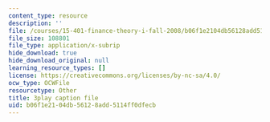 ```yaml
---
content_type: resource
description: ''
file: /courses/15-401-finance-theory-i-fall-2008/b06f1e2104db56128add5114ff0dfecb_hyc8h5T76BE.vtt
file_size: 108801
file_type: application/x-subrip
hide_download: true
hide_download_original: null
learning_resource_types: []
license: https://creativecommons.org/licenses/by-nc-sa/4.0/
ocw_type: OCWFile
resourcetype: Other
title: 3play caption file
uid: b06f1e21-04db-5612-8add-5114ff0dfecb
---
```

